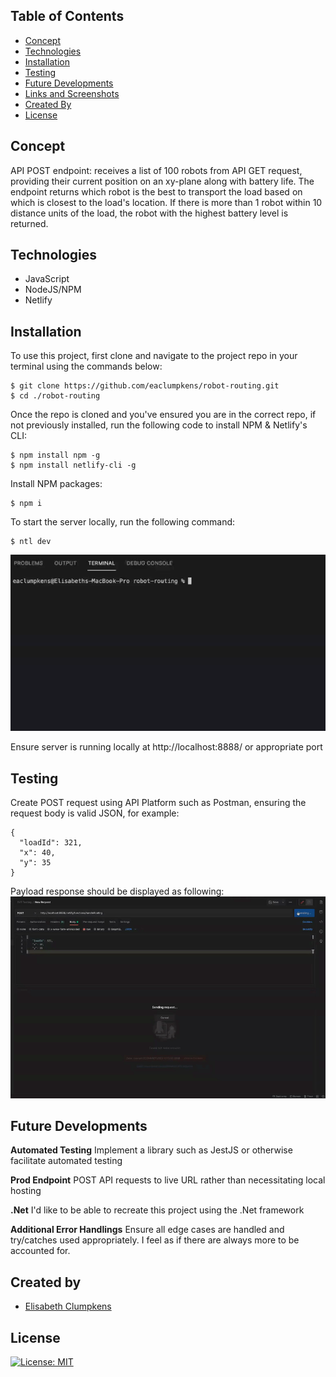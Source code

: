 ## Table of Contents

- [Concept](#concept)
- [Technologies](#technologies)
- [Installation](#installation)
- [Testing](#functionality)
- [Future Developments](#future-developments)
- [Links and Screenshots](#links-and-screenshots)
- [Created By](#created-by)
- [License](#license)

## Concept

API POST endpoint: receives a list of 100 robots from API GET request, providing their current position on an xy-plane along with battery life. The endpoint returns which robot is the best to transport the load based on which is closest to the load's location. If there is more than 1 robot within 10 distance units of the load, the robot with the highest battery level is returned.

## Technologies

- JavaScript
- NodeJS/NPM
- Netlify

## Installation

To use this project, first clone and navigate to the project repo in your terminal using the commands below:

```
$ git clone https://github.com/eaclumpkens/robot-routing.git
$ cd ./robot-routing
```

Once the repo is cloned and you've ensured you are in the correct repo, if not previously installed, run the following code to install NPM & Netlify's CLI:

```
$ npm install npm -g
$ npm install netlify-cli -g
```

Install NPM packages:

```
$ npm i
```

To start the server locally, run the following command:

```
$ ntl dev
```

![Run Locally](media/localhost.gif)

Ensure server is running locally at http://localhost:8888/ or appropriate port


## Testing

Create POST request using API Platform such as Postman, ensuring the request body is valid JSON, for example:

```
{
  "loadId": 321,
  "x": 40,
  "y": 35
}

```

Payload response should be displayed as following: 
![Postman](media/postman.gif)

## Future Developments

**Automated Testing**
Implement a library such as JestJS or otherwise facilitate automated testing

**Prod Endpoint**
POST API requests to live URL rather than necessitating local hosting

**.Net**
I'd like to be able to recreate this project using the .Net framework

**Additional Error Handlings**
Ensure all edge cases are handled and try/catches used appropriately. I feel as if there are always more to be accounted for.


## Created by

- [Elisabeth Clumpkens](mailto:eaclumpkens@gmail.com)

## License

[![License: MIT](https://img.shields.io/badge/License-MIT-yellow.svg)](https://opensource.org/licenses/MIT)
